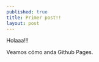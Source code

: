 ```yaml
---
published: true
title: Primer post!!
layout: post
---
```

Holaaa!!!

Veamos cómo anda Github Pages.
